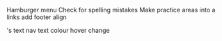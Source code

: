Hamburger menu
Check for spelling mistakes
Make practice areas into a links
add footer
align <p>'s text
nav text colour hover change

